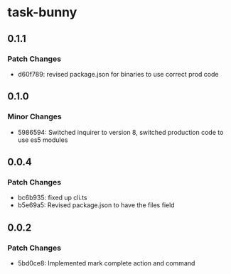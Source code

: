 # task-bunny

## 0.1.1

### Patch Changes

- d60f789: revised package.json for binaries to use correct prod code

## 0.1.0

### Minor Changes

- 5986594: Switched inquirer to version 8, switched production code to use es5 modules

## 0.0.4

### Patch Changes

- bc6b935: fixed up cli.ts
- b5e69a5: Revised package.json to have the files field

## 0.0.2

### Patch Changes

- 5bd0ce8: Implemented mark complete action and command
